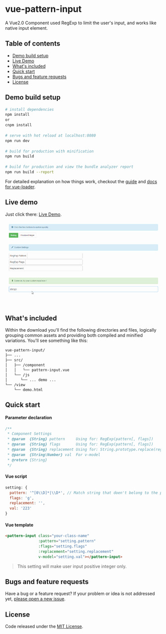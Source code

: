 # vue-pattern-input

A Vue2.0 Component used RegExp to limit the user's input, and works like native input element.

## Table of contents

- [Demo build setup](#demo-build-setup)
- [Live Demo](#live-demo)
- [What's included](#whats-included)
- [Quick start](#quick-start)
- [Bugs and feature requests](#bugs-and-feature-requests)
- [License](#license)

## Demo build setup

``` bash
# install dependencies
npm install
or
cnpm install

# serve with hot reload at localhost:8080
npm run dev

# build for production with minification
npm run build

# build for production and view the bundle analyzer report
npm run build --report
```

For detailed explanation on how things work, checkout the [guide](http://vuejs-templates.github.io/webpack/) and [docs for vue-loader](http://vuejs.github.io/vue-loader).

## Live demo

Just click there: [Live Demo](http://htmlpreview.github.io/?https://github.com/RoamIn/vue-pattern-input/blob/master/view/demo.html).

![demo.gif](./src/img/demo.gif)

## What's included

Within the download you'll find the following directories and files, logically grouping common assets and providing both compiled and minified variations. You'll see something like this:

```
vue-pattern-input/
├── ...
├── src/
│   ├── /component
│   │   └── pattern-input.vue
│   └── /js
│      └── ... demo ...
└── /view
    └── demo.html
```

## Quick start

#### Parameter declaration

```javascript
/**
 * Component Settings
 * @param  {String} pattern     Using for: RegExp(pattern[, flags])
 * @param  {String} flags       Using for: RegExp(pattern[, flags])
 * @param  {String} replacement Using for: String.prototype.replace(regexp, replacement)
 * @param  {String\Number} val  For v-model
 * @return {String}             
 */
```

#### Vue script

```javascript
setting: {
  pattern: '^[0\\D]*|\\D*', // Match string that doen't belong to the positive integer
  flags: 'g',
  replacement: '',
  val: '223'
}
```

#### Vue template

```html
<pattern-input class="your-class-name"
               :pattern="setting.pattern"
               :flags="setting.flags"
               :replacement="setting.replacement"
               v-model="setting.val"></pattern-input>
```

> This setting will make user input positive integer only.

## Bugs and feature requests

Have a bug or a feature request? If your problem or idea is not addressed yet, [please open a new issue](https://github.com/RoamIn/vue-pattern-input/issues/new).

## License

Code released under the [MIT License](https://github.com/RoamIn/vue-pattern-input/blob/master/LICENSE).
